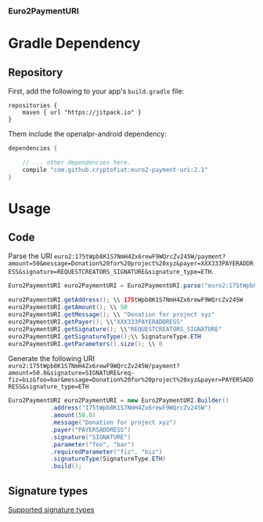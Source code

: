 ### Euro2PaymentURI

# Gradle Dependency

## Repository

First, add the following to your app's `build.gradle` file:

```Gradle
repositories {
    maven { url "https://jitpack.io" }
}
```

Them include the openalpr-android dependency:

```gradle
dependencies {

    // ... other dependencies here.    	
    compile "com.github.cryptofiat:euro2-payment-uri:2.1"
}
```

# Usage

## Code

Parse the URI `euro2:175tWpb8K1S7NmH4Zx6rewF9WQrcZv245W/payment?amount=50&message=Donation%20for%20project%20xyz&payer=XXX333PAYERADDRESS&signature=REQUESTCREATORS_SIGNATURE&signature_type=ETH`.

```Java
Euro2PaymentURI euro2PaymentURI = Euro2PaymentURI.parse("euro2:175tWpb8K1S7NmH4Zx6rewF9WQrcZv245W/payment?amount=50&message=Donation%20for%20project%20xyz&payer=XXX333PAYERADDRESS&signature=REQUESTCREATORS_SIGNATURE&signature_type=ETH");

euro2PaymentURI.getAddress(); \\ 175tWpb8K1S7NmH4Zx6rewF9WQrcZv245W
euro2PaymentURI.getAmount(); \\ 50
euro2PaymentURI.getMessage(); \\ "Donation for project xyz"
euro2PaymentURI.getPayer(); \\"XXX333PAYERADDRESS"
euro2PaymentURI.getSignature(); \\"REQUESTCREATORS_SIGNATURE"
euro2PaymentURI.getSignatureType();\\ SignatureType.ETH
euro2PaymentURI.getParameters().size(); \\ 0
```

Generate the following URI `euro2:175tWpb8K1S7NmH4Zx6rewF9WQrcZv245W/payment?amount=50.0&signature=SIGNATURE&req-fiz=biz&foo=bar&message=Donation%20for%20project%20xyz&payer=PAYERSADDRESS&signature_type=ETH`

```Java
Euro2PaymentURI euro2PaymentURI = new Euro2PaymentURI.Builder()
    		.address("175tWpb8K1S7NmH4Zx6rewF9WQrcZv245W")
    		.amount(50.0)
    		.message("Donation for project xyz")
            .payer("PAYERSADDRESS")
            .signature("SIGNATURE")
    		.parameter("foo", "bar")
    		.requiredParameter("fiz", "biz")
    		.signatureType(SignatureType.ETH)
    		.build();
```

## Signature types
[Supported signature types](https://github.com/cryptofiat/euro2-payment-uri/blob/master/src/main/java/eu/cryptoeuro/euro2paymenturi/model/SignatureType.java)